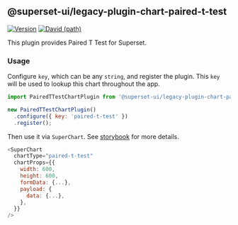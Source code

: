 ## @superset-ui/legacy-plugin-chart-paired-t-test

[![Version](https://img.shields.io/npm/v/@superset-ui/legacy-plugin-chart-paired-t-test.svg?style=flat-square)](https://img.shields.io/npm/v/@superset-ui/legacy-plugin-chart-paired-t-test.svg?style=flat-square)
[![David (path)](https://img.shields.io/david/apache-superset/superset-ui-plugins.svg?path=packages%2Fsuperset-ui-legacy-plugin-chart-paired-t-test&style=flat-square)](https://david-dm.org/apache-superset/superset-ui-plugins?path=packages/superset-ui-legacy-plugin-chart-paired-t-test)

This plugin provides Paired T Test for Superset.

### Usage

Configure `key`, which can be any `string`, and register the plugin. This `key` will be used to lookup this chart throughout the app.

```js
import PairedTTestChartPlugin from '@superset-ui/legacy-plugin-chart-paired-t-test';

new PairedTTestChartPlugin()
  .configure({ key: 'paired-t-test' })
  .register();
```

Then use it via `SuperChart`. See [storybook](https://apache-superset.github.io/superset-ui-plugins/?selectedKind=plugin-chart-paired-t-test) for more details.

```js
<SuperChart
  chartType="paired-t-test"
  chartProps={{
    width: 600,
    height: 600,
    formData: {...},
    payload: {
      data: {...},
    },
  }}
/>
```